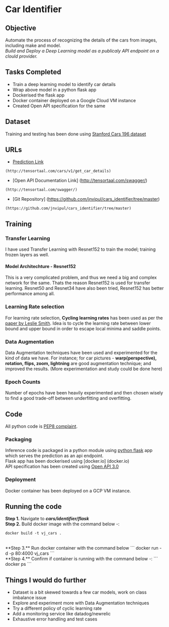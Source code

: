 # Car Identifier

## Objective
Automate the process of recognizing the details of the cars from images, including make and model. 
<br>*Build and Deploy a Deep Learning model as a publicaly API endpoint on a clould provider.*

## Tasks Completed
- Train a deep learning model to identify car details
- Wrap above model in a python flask app
- Dockerised the flask app
- Docker container deployed on a Google Cloud VM instance
- Created Open API specification for the same

## Dataset
Training and testing has been done using [Stanford Cars 196 dataset]()

## URLs

* [Prediction Link](http://tensortaal.com/cars/v1/get_car_details)
```
(http://tensortaal.com/cars/v1/get_car_details)
```

* [Open API Documentation Link] (http://tensortaal.com/swagger/)
```
(http://tensortaal.com/swagger/)
```

* [Git Repository] (https://github.com/jnvipul/cars_identifier/tree/master)
```
(https://github.com/jnvipul/cars_identifier/tree/master)
```

## Training
### Transfer Learning
I have used Transfer Learning with Resnet152 to train the model; training frozen layers as well.

####  Model Architechture - Resnet152
This is a very complicated problem, and thus we need a big and complex network for the same. Thats the reason Resnet152 is used for transfer learning. Resnet50 and Resnet34 have also been tried, Resnet152 has better performance among all.

### Learning Rate selection
For learning rate selection, **Cycling learning rates** has been used as per the [paper by Leslie Smith](https://arxiv.org/abs/1506.01186).
Idea is to cycle the learning rate between lower bound and upper bound in order to escape local minima and saddle points. 

### Data Augmentation
Data Augmentation techniques have been used and experimented for the kind of data we have. For instance; for car pictures - **warp(perspective), rotation, flips, zoom, lightning** are good augmentation technique; and improved the results.
(More experimentation and study could be done here)

### Epoch Counts
Number of epochs have been heavily experimented and then chosen wisely to find a good trade-off between underfitting and overfitting.

## Code
All python code is [PEP8 complaint](https://www.python.org/dev/peps/pep-0008/).

### Packaging
Inference code is packaged in a python module using [python flask](http://flask.pocoo.org/) app which serves the prediction as an api endpoint. 
<br> Flask app has been dockerised using [docker.io]
(docker.io)
<br>
API specification has been created using [Open API 3.0](https://swagger.io/blog/news/announcing-openapi-3-0/)

### Deployment
Docker container has been deployed on a GCP VM instance.


## Running the code
**Step 1.** Navigate to <b>*cars/identifier/flask*</b> <br>
**Step 2.** Build docker image with the command below -:
```
docker build -t vj_cars .
```
<br>
**Step 3.** Run docker container with the command below
```
docker run -d -p 80:4000 vj_cars
```
<br>
**Step 4.** Confirm if container is running with the command below -: 
```
docker ps
```

## Things I would do further
- Dataset is a bit skewed towards a few car models, work on class imbalance issue 
- Explore and experiment more with Data Augmentation techniques
- Try a different policy of cyclic learning rate
- Add a monitoring service like datadog/newrelic
- Exhaustive error handling and test cases